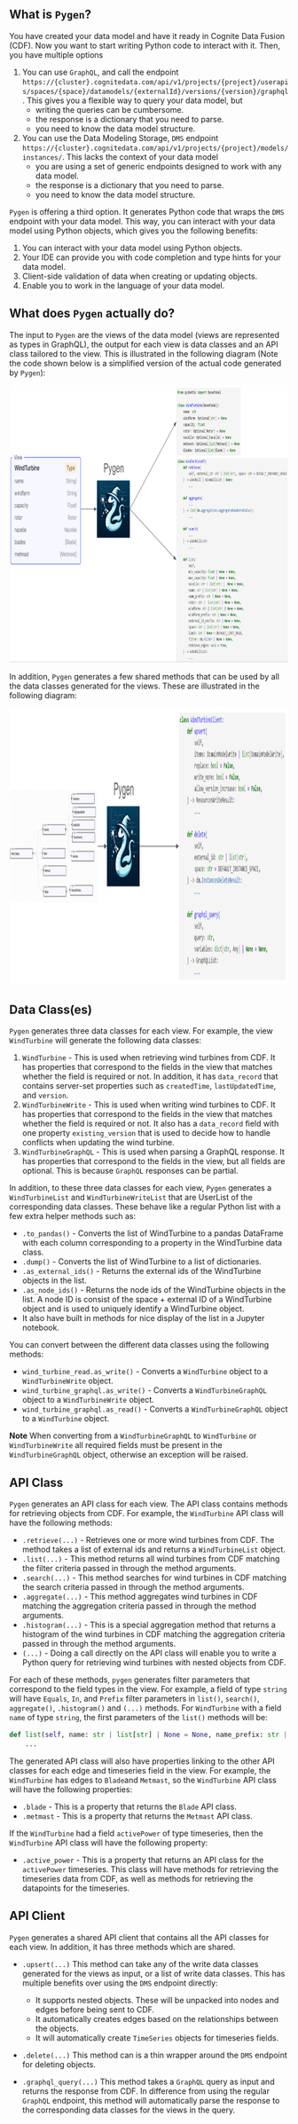 ## What is `Pygen`?

You have created your data model and have it ready in Cognite Data Fusion (CDF). Now you want to start writing Python
code to interact with it. Then, you have multiple options

1. You can use `GraphQL`, and call the endpoint `https://{cluster}.cognitedata.com/api/v1/projects/{project}/userapis/spaces/{space}/datamodels/{externalId}/versions/{version}/graphql`.
   This gives you a flexible way to query your data model, but
    - writing the queries can be cumbersome.
    - the response is a dictionary that you need to parse.
    - you need to know the data model structure.
2. You can use the Data Modeling Storage, `DMS` endpoint `https://{cluster}.cognitedata.com/api/v1/projects/{project}/models/instances/`.
   This lacks the context of your data model
    - you are using a set of generic endpoints designed to work with any data model.
    - the response is a dictionary that you need to parse.
    - you need to know the data model structure.

`Pygen` is offering a third option. It generates Python code that wraps the `DMS` endpoint with your
data model. This way, you can interact with your data model using Python objects, which gives you the following benefits:

1. You can interact with your data model using Python objects.
2. Your IDE can provide you with code completion and type hints for your data model.
3. Client-side validation of data when creating or updating objects.
4. Enable you to work in the language of your data model.

## What does `Pygen` actually do?

The input to `Pygen` are the views of the data model (views are represented as types in GraphQL), the output for each
view is data classes and an API class tailored to the view. This is illustrated in the following diagram
(Note the code shown below is a simplified version of the actual code generated by `Pygen`):

<img src="figs/pygen_illustration.png" height="500">

In addition, `Pygen` generates a few shared methods that can be used by all the data classes generated
for the views. These are illustrated in the following diagram:

<img src="figs/pygen_client_illustration.png" height="500">


## Data Class(es)

`Pygen` generates three data classes for each view. For example, the view `WindTurbine` will
generate the following data classes:

1. `WindTurbine` - This is used when retrieving wind turbines from CDF. It has properties that
    correspond to the fields in the view that matches whether the field is required or not. In
    addition, it has `data_record` that contains server-set properties
    such as `createdTime`, `lastUpdatedTime`, and `version`.
2. `WindTurbineWrite` - This is used when writing wind turbines to CDF. It has properties that
    correspond to the fields in the view that matches whether the field is required or not. It
    also has a `data_record` field with one property `existing_version` that is used to decide
    how to handle conflicts when updating the wind turbine.
3. `WindTurbineGraphQL` - This is used when parsing a GraphQL response. It has properties that
    correspond to the fields in the view, but all fields are optional. This is because
    `GraphQL` responses can be partial.

In addition, to these three data classes for each view, `Pygen` generates a `WindTurbineList` and
`WindTurbineWriteList` that are UserList of the corresponding data classes. These behave like a
regular Python list with a few extra helper methods such as:

 * `.to_pandas()` - Converts the list of WindTurbine to a pandas DataFrame with each column corresponding
    to a property in the WindTurbine data class.
 * `.dump()` - Converts the list of WindTurbine to a list of dictionaries.
 * `.as_external_ids()` - Returns the external ids of the WindTurbine objects in the list.
 * `.as_node_ids()` - Returns the node ids of the WindTurbine objects in the list. A node ID is consist
   of the space + external ID of a WindTurbine object and is used to uniquely identify a WindTurbine object.
 * It also have built in methods for nice display of the list in a Jupyter notebook.

You can convert between the different data classes using the following methods:

 * `wind_turbine_read.as_write()` - Converts a `WindTurbine` object to a `WindTurbineWrite` object.
 * `wind_turbine_graphql.as_write()` - Converts a `WindTurbineGraphQL` object to a `WindTurbineWrite` object.
 * `wind_turbine_graphql.as_read()` - Converts a `WindTurbineGraphQL` object to a `WindTurbine` object.

**Note** When converting from a `WindTurbineGraphQL` to `WindTurbine` or `WindTurbineWrite` all required fields
must be present in the `WindTurbineGraphQL` object, otherwise an exception will be raised.


## API Class

`Pygen` generates an API class for each view. The API class contains methods for retrieving objects from CDF.
For example, the `WindTurbine` API class will have the following methods:

 * `.retrieve(...)` - Retrieves one or more wind turbines from CDF. The method takes a list of external ids
    and returns a `WindTurbineList` object.
 * `.list(...)` - This method returns all wind turbines from CDF matching the filter criteria passed in
   through the method arguments.
 * `.search(...)` - This method searches for wind turbines in CDF matching the search criteria passed in
   through the method arguments.
 * `.aggregate(...)` - This method aggregates wind turbines in CDF matching the aggregation criteria passed in
   through the method arguments.
 * `.histogram(...)` - This is a special aggregation method that returns a histogram of the wind turbines in CDF
   matching the aggregation criteria passed in through the method arguments.
 * `(...)` - Doing a call directly on the API class will enable you to write a Python query for retrieving wind turbines
   with nested objects from CDF.

For each of these methods, `pygen` generates filter parameters that correspond to the field types in the view. For example,
a field of type `string` will have `Equals`, `In`, and `Prefix` filter parameters in `list()`, `search()`,
`aggregate()`, `.histogram()` and `(...)` methods. For `WindTurbine` with a field `name` of type `string`, the first
parameters of the `list()` methods will be:

```python
def list(self, name: str | list[str] | None = None, name_prefix: str | None = None, ...):
    ...
```

The generated API class will also have properties linking to the other API classes for each edge and timeseries
field in the view. For example, the `WindTurbine` has edges to `Blade`and `Metmast`, so the `WindTurbine` API
class will have the following properties:

* `.blade` - This is a property that returns the `Blade` API class.
* `.metmast` - This is a property that returns the `Metmast` API class.

If the `WindTurbine` had a field `activePower` of type timeseries, then the `WindTurbine` API class will have the following
property:

* `.active_power` - This is a property that returns an API class for the `activePower` timeseries. This
   class will have methods for retrieving the timeseries data from CDF, as well as methods for retrieving the
   datapoints for the timeseries.


## API Client

`Pygen` generates a shared API client that contains all the API classes for each view. In addition, it has
three methods which are shared.

* `.upsert(...)` This method can take any of the write data classes generated for the views as input,
  or a list of write data classes. This has multiple benefits over using the `DMS` endpoint directly:

     - It supports nested objects. These will be unpacked into nodes and edges before being sent to CDF.
     - It automatically creates edges based on the relationships between the objects.
     - It will automatically create `TimeSeries` objects for timeseries fields.

* `.delete(...)` This method can is a thin wrapper around the `DMS` endpoint for deleting objects.

* `.graphql_query(...)` This method takes a `GraphQL` query as input and returns the response from CDF.
  In difference from using the regular `GraphQL` endpoint, this method will automatically parse the response
  to the corresponding data classes for the views in the query.
